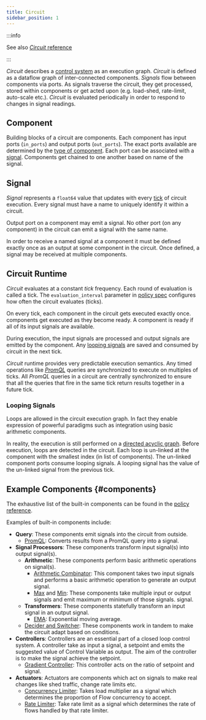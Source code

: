 ```yaml
---
title: Circuit
sidebar_position: 1
---
```


:::info

See also [_Circuit_ reference][circuit-reference]

:::

_Circuit_ describes a [control system][control-system] as an execution graph.
_Circuit_ is defined as a dataflow graph of inter-connected components.
_Signals_ flow between components via ports. As signals traverse the circuit,
they get processed, stored within components or get acted upon (e.g. load-shed,
rate-limit, auto-scale etc.). _Circuit_ is evaluated periodically in order to
respond to changes in signal readings.

## Component

Building blocks of a circuit are components. Each component has input ports
(`in_ports`) and output ports (`out_ports`). The exact ports available are
determined by the [type of component][components]. Each port can be associated
with a [signal][signal]. Components get chained to one another based on name of
the signal.

## Signal

_Signal_ represents a `float64` value that updates with every [tick][tick] of
circuit execution. Every signal must have a name to uniquely identify it within
a circuit.

Output port on a component may emit a signal. No other port (on any component)
in the circuit can emit a signal with the same name.

In order to receive a named signal at a component it must be defined exactly
once as an output at some component in the circuit. Once defined, a signal may
be received at multiple components.

## Circuit Runtime

_Circuit_ evaluates at a constant _tick_ frequency. Each round of evaluation is
called a tick. The `evaluation_interval` parameter in [policy
spec][policy-reference] configures how often the circuit evaluates (ticks).

On every tick, each component in the circuit gets executed exactly once.
components get executed as they become ready. A component is ready if all of its
input signals are available.

During execution, the input signals are processed and output signals are emitted
by the component. Any [looping signals][looping-signals] are saved and consumed
by circuit in the next tick.

_Circuit_ runtime provides very predictable execution semantics. Any timed
operations like [_PromQL_][promql-reference] queries are synchronized to execute
on multiples of ticks. All _PromQL_ queries in a circuit are centrally
synchronized to ensure that all the queries that fire in the same tick return
results together in a future tick.

### Looping Signals

Loops are allowed in the circuit execution graph. In fact they enable expression
of powerful paradigms such as integration using basic arithmetic components.

In reality, the execution is still performed on a
[directed acyclic graph](https://en.wikipedia.org/wiki/Directed_acyclic_graph).
Before execution, loops are detected in the circuit. Each loop is un-linked at
the component with the smallest index (in list of components). The un-linked
component ports consume looping signals. A looping signal has the value of the
un-linked signal from the previous tick.

## Example Components {#components}

The exhaustive list of the built-in components can be found in the
[policy reference](reference/policies/spec.md#component).

Examples of built-in components include:

- **Query**: These components emit signals into the circuit from outside.
  - [PromQL][promql-reference]: Converts results from a PromQL query into a
    signal.
- **Signal Processors**: These components transform input signal(s) into output
  signal(s).
  - **Arithmetic**: These components perform basic arithmetic operations on
    signal(s).
    - [Arithmetic Combinator](/reference/policies/spec.md#arithmetic-combinator):
      This component takes two input signals and performs a basic arithmetic
      operation to generate an output signal.
    - [Max](/reference/policies/spec.md#max) and
      [Min](/reference/policies/spec.md#min): These components take multiple
      input or output signals and emit maximum or minimum of those signals.
      signal.
  - **Transformers**: These components statefully transform an input signal in
    an output signal.
    - [EMA](/reference/policies/spec.md#e-m-a): Exponential moving average.
  - [Decider and Switcher](/reference/policies/spec.md#decider): These
    components work in tandem to make the circuit adapt based on conditions.
- **Controllers**: Controllers are an essential part of a closed loop control
  system. A controller take as input a signal, a setpoint and emits the
  suggested value of Control Variable as output. The aim of the controller is to
  make the signal achieve the setpoint.
  - [Gradient Controller](/reference/policies/spec.md#gradient-controller): This
    controller acts on the ratio of setpoint and signal.
- **Actuators**: Actuators are components which act on signals to make real
  changes like shed traffic, change rate limits etc.
  - [Concurrency Limiter](/reference/policies/spec.md#concurrency-limiter):
    Takes load multiplier as a signal which determines the proportion of Flow
    concurrency to accept.
  - [Rate Limiter](/reference/policies/spec.md#rate-limiter): Take rate limit as
    a signal which determines the rate of flows handled by that rate limiter.

[control-system]: https://en.wikipedia.org/wiki/Control_system
[tick]: #runtime
[signal]: #signal
[looping-signals]: #looping-signals
[components]: #components
[policy-reference]: /reference/policies/spec.md#policy
[circuit-reference]: /reference/policies/spec.md#circuit
[promql-reference]: /reference/policies/spec.md#prom-q-l
[scheduler-reference]: /reference/policies/spec.md#scheduler
